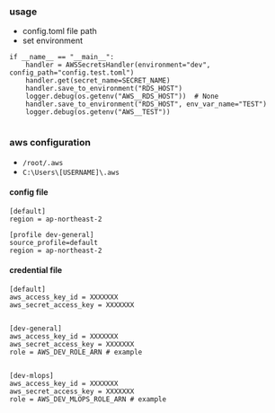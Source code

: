 ### usage
- config.toml file path
- set environment
```
if __name__ == "__main__":
    handler = AWSSecretsHandler(environment="dev", config_path="config.test.toml")
    handler.get(secret_name=SECRET_NAME)
    handler.save_to_environment("RDS_HOST")
    logger.debug(os.getenv("AWS__RDS_HOST"))  # None
    handler.save_to_environment("RDS_HOST", env_var_name="TEST")
    logger.debug(os.getenv("AWS__TEST"))


```
### aws configuration
- ```/root/.aws```
- ```C:\Users\[USERNAME]\.aws```

#### config file
```config
[default]
region = ap-northeast-2

[profile dev-general]
source_profile=default
region = ap-northeast-2
```
#### credential file
```credential
[default]
aws_access_key_id = XXXXXXX
aws_secret_access_key = XXXXXXX


[dev-general]
aws_access_key_id = XXXXXXX
aws_secret_access_key = XXXXXXX
role = AWS_DEV_ROLE_ARN # example


[dev-mlops]
aws_access_key_id = XXXXXXX
aws_secret_access_key = XXXXXXX
role = AWS_DEV_MLOPS_ROLE_ARN # example


```